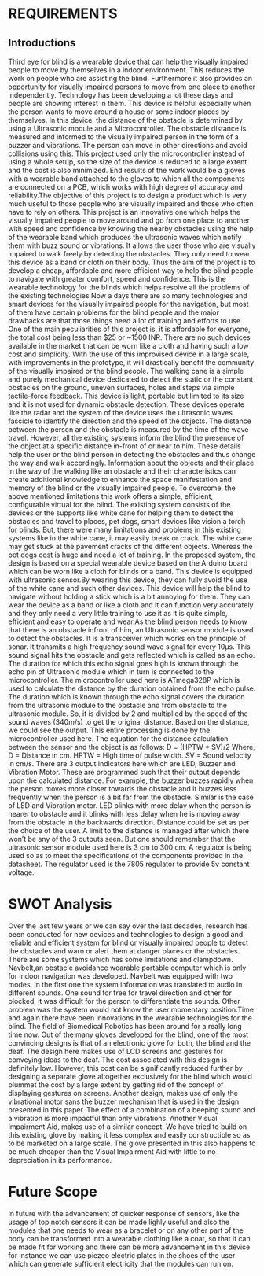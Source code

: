 # REQUIREMENTS
## Introductions
Third eye for blind is a wearable device that can help the visually impaired people to move by themselves in a indoor environment. This reduces the work on people who are assisting the blind. Furthermore it also provides an opportunity for visually impaired persons to move from one place to another independently. Technology has been developing a lot these days and people are showing interest in them. This device is helpful especially when the person wants to move around a house or some indoor places by themselves. In this device, the distance of the obstacle is determined by using a Ultrasonic module and a Microcontroller. The obstacle distance is measured and informed to the visually impaired person in the form of a buzzer and vibrations. The person can move in other directions and avoid collisions using this. This project used only the microcontroller instead of using a whole  setup, so the size of the device is reduced to a large extent and the cost is also minimized. End results of the work would be a gloves with a wearable band attached to the gloves to which all the components are connected on a PCB, which works with high degree of accuracy and reliability.The objective of this project is to design a product which is very much useful to those people who are visually impaired and those who often have to rely on others. This project is an innovative one which helps the visually impaired people to move around and go from one place to another with speed and confidence by knowing the nearby obstacles using the help of the wearable band which produces the ultrasonic waves which notify them with buzz sound or vibrations. It allows the user those who are visually impaired to walk freely by detecting the obstacles. They only need to wear this device as a band or cloth on their body. Thus the aim of the project is to develop a cheap, affordable and more efficient way to help the blind people to navigate with greater comfort, speed and confidence. This is the wearable technology for the blinds which helps resolve all the problems of the existing technologies Now a days there are so many technologies and smart devices for the visually impaired people for the navigation, but most of them have certain problems for the blind people and the major drawbacks are that those things need a lot of training and efforts to use. One of the main peculiarities of this project is, it is affordable for everyone, the total cost being less than $25 or ~1500 INR. There are no such devices available in the market that can be worn like a cloth and having such a low cost and simplicity. With the use of this improvised device in a large scale, with improvements in the prototype, it will drastically benefit the community of the visually impaired or the blind people. The walking cane is a simple and purely mechanical device dedicated to detect the static or the constant obstacles on the ground, uneven surfaces, holes and steps via simple tactile-force feedback. This device is light, portable but limited to its size and it is not used for dynamic obstacle detection. These devices operate like the radar and the system of the device uses the ultrasonic waves fascicle to identify the direction and the speed of the objects. The distance between the person and the obstacle is measured by the time of the wave travel. However, all the existing systems inform the blind the presence of the object at a specific distance in-front of or near to him. These details help the user or the blind person in detecting the obstacles and thus change the way and walk accordingly. Information about the objects and their place in the way of the walking like an obstacle and their characteristics can create additional knowledge to enhance the space manifestation and memory of the blind or the visually impaired people. To overcome, the above mentioned limitations this work offers a simple, efficient, configurable virtual for the blind. The existing system consists of the devices or the supports like white cane for helping them to detect the obstacles and travel to places, pet dogs, smart devices like vision a torch for blinds. But, there were many limitations and problems in this existing systems like in the white cane, it may easily break or crack. The white cane may get stuck at the pavement cracks of the different objects. Whereas the pet dogs cost is huge and need a lot of training. In the proposed system, the design is based on a special wearable device based on the Arduino board which can be worn like a cloth for blinds or a band. This device is equipped with ultrasonic sensor.By wearing this device, they can fully avoid the use of the white cane and such other devices. This device will help the blind to navigate without holding a stick which is a bit annoying for them. They can wear the device as a band or like a cloth and it can function very accurately and they only need a very little training to use it as it is quite simple, efficient and easy to operate and wear.As the blind person needs to know that there is an obstacle infront of him, an Ultrasonic sensor module is used to detect the obstacles. It is a transceiver which works on the principle of sonar. It transmits a high frequency sound wave signal for every 10μs. This sound signal hits the obstacle and gets reflected which is called as an echo. The duration for which this echo signal goes high is known through the echo pin of Ultrasonic module which in turn is connected to the microcontroller. The microcontroller used here is ATmega328P which is used to calculate the distance by the duration obtained from the echo pulse. The duration which is known through the echo signal covers the duration from the ultrasonic module to the obstacle and from obstacle to the ultrasonic module. So, it is divided by 2 and multiplied by the speed of the sound waves (340m/s) to get the original distance. Based on the distance, we could see the output. This entire processing is done by the microcontroller used here.
The equation for the distance calculation between the sensor and the object is as follows:
D = (HPTW * SV)/2
Where, D = Distance in cm.
HPTW = High time of pulse width.
SV = Sound velocity in cm/s.
There are 3 output indicators here which are LED, Buzzer and Vibration Motor. These are programmed such that their output depends upon the calculated distance. For example, the buzzer buzzes rapidly when the person moves more closer towards the obstacle and it buzzes less frequently when the person is a bit far from the obstacle. Similar is the case of LED and Vibration motor. LED blinks with more delay when the person is nearer to obstacle and it blinks with less delay when he is moving away from the obstacle in the backwards direction. Distance could be set as per the choice of the user. A limit to the distance is managed after which there won’t be any of the 3 outputs seen. But one should remember that the ultrasonic sensor module used here is 3 cm to 300 cm. A regulator is being used so as to meet the specifications of the components provided in the datasheet. The regulator used is the 7805 regulator to provide 5v constant voltage.
# SWOT Analysis
Over the last few years or we can say over the last decades, research has been conducted for new devices and technologies to design a good and reliable and efficient system for blind or visually impaired people to detect the obstacles and warn or alert them at danger places or the obstacles. There are some systems which has some limitations and clampdown. Navbelt,an obstacle avoidance wearable portable computer which is only for indoor navigation was developed. Navbelt was equipped with two modes, in the first one the system information was translated to audio in different sounds. One sound for free for travel direction and other for blocked, it was difficult for the person to differentiate the sounds. Other problem was the system would not know the user momentary position.Time and again there have been innovations in the wearable technologies for the blind. The field of Biomedical Robotics has been around for a really long time now. Out of the many gloves developed for the blind, one of the most convincing designs is that of an electronic glove for both, the blind and the deaf. The design here makes use of LCD screens and gestures for conveying ideas to the deaf. The cost associated with this design is definitely low. However, this cost can be significantly reduced further by designing a separate glove altogether exclusively for the blind which would plummet the cost by a large extent by getting rid of the concept of displaying gestures on screens.
Another design, makes use of only the vibrational motor sans the buzzer mechanism that is used in the design presented in this paper. The effect of a combination of a beeping sound and a vibration is more impactful than only vibrations. Another Visual Impairment Aid, makes use of a similar concept. We have tried to build on this existing glove by making it less complex and easily constructible so as to be marketed on a large scale. The glove presented in this also happens to be much cheaper than the Visual Impairment Aid with little to no depreciation in its performance.
# Future Scope
In future with the advancement of quicker response of sensors, like the usage of top notch sensors it can be made lighly useful and also the modules that one needs to wear as a bracelet or on any other part of the body can be transformed into a wearable clothing like a coat, so that it can be made fit for working and there can be more advancement in this device for instance we can use piezeo electric plates in the shoes of the user which can generate sufficient electricity that the modules can run on. 
